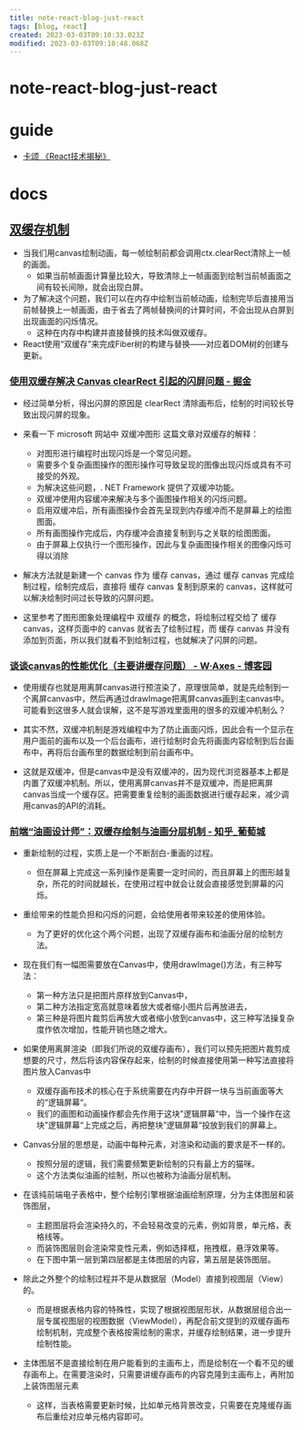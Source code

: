 ```yaml
---
title: note-react-blog-just-react
tags: [blog, react]
created: 2023-03-03T09:10:33.023Z
modified: 2023-03-03T09:10:48.068Z
---
```


# note-react-blog-just-react

# guide

- [卡颂 《React技术揭秘》](https://github.com/BetaSu/just-react)
# docs

## [双缓存机制](https://github.com/BetaSu/just-react/blob/master/docs/process/doubleBuffer.md)

- 当我们用canvas绘制动画，每一帧绘制前都会调用ctx.clearRect清除上一帧的画面。
  - 如果当前帧画面计算量比较大，导致清除上一帧画面到绘制当前帧画面之间有较长间隙，就会出现白屏。
- 为了解决这个问题，我们可以在内存中绘制当前帧动画，绘制完毕后直接用当前帧替换上一帧画面，由于省去了两帧替换间的计算时间，不会出现从白屏到出现画面的闪烁情况。
  - 这种在内存中构建并直接替换的技术叫做双缓存。
- React使用“双缓存”来完成Fiber树的构建与替换——对应着DOM树的创建与更新。

### [使用双缓存解决 Canvas clearRect 引起的闪屏问题 - 掘金](https://juejin.cn/post/6844903832439242766)

- 经过简单分析，得出闪屏的原因是 clearRect 清除画布后，绘制的时间较长导致出现闪屏的现象。
- 来看一下 microsoft 网站中 双缓冲图形 这篇文章对双缓存的解释：
  - 对图形进行编程时出现闪烁是一个常见问题。
  - 需要多个复杂画图操作的图形操作可导致呈现的图像出现闪烁或具有不可接受的外观。
  - 为解决这些问题，. NET Framework 提供了双缓冲功能。
  - 双缓冲使用内容缓冲来解决与多个画图操作相关的闪烁问题。 
  - 启用双缓冲后，所有画图操作会首先呈现到内存缓冲而不是屏幕上的绘图图面。 
  - 所有画图操作完成后，内存缓冲会直接复制到与之关联的绘图图面。 
  - 由于屏幕上仅执行一个图形操作，因此与复杂画图操作相关的图像闪烁可得以消除

- 解决方法就是新建一个 canvas 作为 缓存 canvas，通过 缓存 canvas 完成绘制过程，绘制完成后，直接将 缓存 canvas 复制到原来的 canvas，这样就可以解决绘制时间过长导致的闪屏问题。
- 这里参考了图形图象处理编程中 双缓存 的概念，将绘制过程交给了 缓存 canvas，这样页面中的 canvas 就省去了绘制过程，而 缓存 canvas 并没有添加到页面，所以我们就看不到绘制过程，也就解决了闪屏的问题。

### [谈谈canvas的性能优化（主要讲缓存问题） - W·Axes - 博客园](https://www.cnblogs.com/axes/p/3567364.html)

- 使用缓存也就是用离屏canvas进行预渲染了，原理很简单，就是先绘制到一个离屏canvas中，然后再通过drawImage把离屏canvas画到主canvas中。可能看到这很多人就会误解，这不是写游戏里面用的很多的双缓冲机制么？

- 其实不然，双缓冲机制是游戏编程中为了防止画面闪烁，因此会有一个显示在用户面前的画布以及一个后台画布，进行绘制时会先将画面内容绘制到后台画布中，再将后台画布里的数据绘制到前台画布中。
- 这就是双缓冲，但是canvas中是没有双缓冲的，因为现代浏览器基本上都是内置了双缓冲机制。所以，使用离屏canvas并不是双缓冲，而是把离屏canvas当成一个缓存区。把需要重复绘制的画面数据进行缓存起来，减少调用canvas的API的消耗。

### [前端“油画设计师”：双缓存绘制与油画分层机制 - 知乎_葡萄城](https://zhuanlan.zhihu.com/p/410295496)

- 重新绘制的过程，实质上是一个不断刮白-重画的过程。
  - 但在屏幕上完成这一系列操作是需要一定时间的，而且屏幕上的图形越复杂，所花的时间就越长，在使用过程中就会让就会直接感觉到屏幕的闪烁。
- 重绘带来的性能负担和闪烁的问题，会给使用者带来较差的使用体验。
  - 为了更好的优化这个两个问题，出现了双缓存画布和油画分层的绘制方法。
- 现在我们有一幅图需要放在Canvas中，使用drawImage()方法，有三种写法：
  - 第一种方法只是把图片原样放到Canvas中，
  - 第二种方法指定宽高就意味着放大或者缩小图片后再放进去，
  - 第三种是将图片裁剪后再放大或者缩小放到canvas中，这三种写法操复杂度作依次增加，性能开销也随之增大。

- 如果使用离屏渲染（即我们所说的双缓存画布），我们可以预先把图片裁剪成想要的尺寸，然后将该内容保存起来，绘制的时候直接使用第一种写法直接将图片放入Canvas中
  - 双缓存画布技术的核心在于系统需要在内存中开辟一块与当前画面等大的“逻辑屏幕“。
  - 我们的画图和动画操作都会先作用于这块”逻辑屏幕“中，当一个操作在这块”逻辑屏幕“上完成之后，再把整块”逻辑屏幕“投放到我们的屏幕上。

- Canvas分层的思想是，动画中每种元素，对渲染和动画的要求是不一样的。
  - 按照分层的逻辑，我们需要频繁更新绘制的只有最上方的猫咪。
  - 这个方法类似油画的绘制，所以也被称为油画分层机制。

- 在该纯前端电子表格中，整个绘制引擎根据油画绘制原理，分为主体图层和装饰图层，
  - 主题图层将会渲染持久的，不会轻易改变的元素，例如背景，单元格，表格线等。
  - 而装饰图层则会渲染常变性元素，例如选择框，拖拽框，悬浮效果等。
  - 在下图中第一层到第四层都是主体图层的内容，第五层是装饰图层。
- 除此之外整个的绘制过程并不是从数据层（Model）直接到视图层（View）的。
  - 而是根据表格内容的特殊性，实现了根据视图层形状，从数据层组合出一层专属视图层的视图数据（ViewModel），再配合前文提到的双缓存画布绘制机制，完成整个表格按需绘制的需求，并缓存绘制结果，进一步提升绘制性能。
- 主体图层不是直接绘制在用户能看到的主画布上，而是绘制在一个看不见的缓存画布上。在需要渲染时，只需要讲缓存画布的内容克隆到主画布上，再附加上装饰图层元素
  - 这样，当表格需要更新时候，比如单元格背景改变，只需要在克隆缓存画布后重绘对应单元格内容即可。
